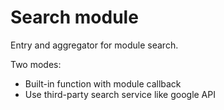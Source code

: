 Search module
=============

Entry and aggregator for module search.

Two modes:
* Built-in function with module callback
* Use third-party search service like google API
